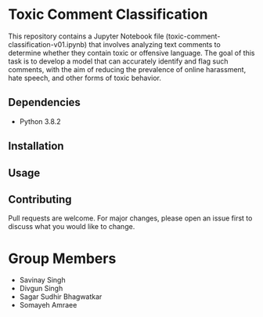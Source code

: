 # Toxic Comment Classification

This repository contains a Jupyter Notebook file (toxic-comment-classification-v01.ipynb) that involves analyzing text comments to determine whether they contain toxic or offensive language. The goal of this task is to develop a model that can accurately identify and flag such comments, with the aim of reducing the prevalence of online harassment, hate speech, and other forms of toxic behavior. 


## Dependencies
- Python 3.8.2

## Installation

## Usage

## Contributing
Pull requests are welcome. For major changes, please open an issue first to discuss what you would like to change.

# Group Members
- Savinay Singh
- Divgun Singh
- Sagar Sudhir Bhagwatkar
- Somayeh Amraee
